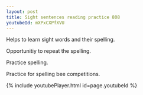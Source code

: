 ```yaml
---
layout: post
title: Sight sentences reading practice 808
youtubeId: mXPxCXPfXVU
---
```

 
 
Helps to learn sight words and their spelling.

Opportunitiy to repeat the spelling. 

Practice spelling. 
 
Practice for spelling bee competitions. 
 
{% include youtubePlayer.html id=page.youtubeId %}
 
 
